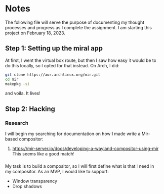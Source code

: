 # Notes
The following file will serve the purpose of documenting my thought processes and progress as I complete the assignment. I am starting this project on February 18, 2023.

## Step 1: Setting up the miral app
At first, I went the virtual box route, but then I saw how easy it would be to do this locally, so I opted for that instead. On Arch, I did:
```sh
git clone https://aur.archlinux.org/mir.git
cd mir
makepkg -si
```

and voila. It lives!

## Step 2: Hacking

### Research
I will begin my searching for documentation on how I made write a Mir-based compositor:
1. https://mir-server.io/docs/developing-a-wayland-compositor-using-mir This seems like a good match!

###
My task is to build a compositor, so I will first define what is that I need in my compositor. As an MVP, I would like to support:
- Window transparency
- Drop shadows

